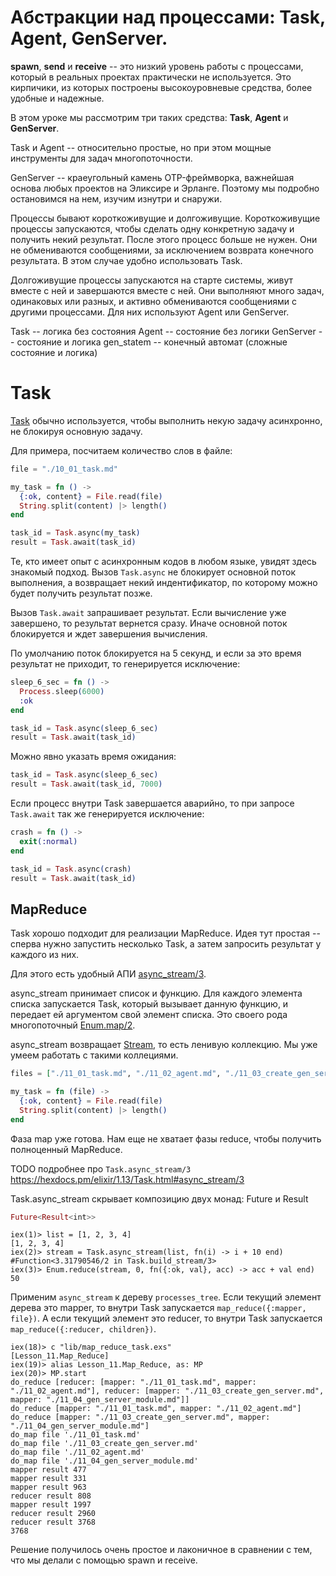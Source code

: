 # Абстракции над процессами: Task, Agent, GenServer.

**spawn**, **send** и **receive** -- это низкий уровень работы с процессами, который в реальных проектах практически не используется. Это кирпичики, из которых построены высокоуровневые средства, более удобные и надежные. 

В этом уроке мы рассмотрим три таких средства: **Task**, **Agent** и **GenServer**.

Task и Agent -- относительно простые, но при этом мощные инструменты для задач многопоточности. 

GenServer -- краеугольный камень OTP-фреймворка, важнейшая основа любых проектов на Эликсире и Эрланге. Поэтому мы подробно остановимся на нем, изучим изнутри и снаружи.

Процессы бывают короткоживущие и долгоживущие. Короткоживущие процессы запускаются, чтобы сделать одну конкретную задачу и получить некий результат. После этого процесс больше не нужен. Они не обмениваются сообщениями, за исключением возврата конечного результата. В этом случае удобно использовать Task.

Долгоживущие процессы запускаются на старте системы, живут вместе с ней и завершаются вместе с ней. Они выполняют много задач, одинаковых или разных, и активно обмениваются сообщениями с другими процессами. Для них используют Agent или GenServer.

Task -- логика без состояния 
Agent -- состояние без логики
GenServer -- состояние и логика
gen_statem -- конечный автомат (сложные состояние и логика)


# Task

[Task](https://hexdocs.pm/elixir/1.12/Task.html) обычно используется, чтобы выполнить некую задачу асинхронно, не блокируя основную задачу.

Для примера, посчитаем количество слов в файле:

```elixir
file = "./10_01_task.md"

my_task = fn () ->
  {:ok, content} = File.read(file)
  String.split(content) |> length()
end

task_id = Task.async(my_task)
result = Task.await(task_id)
```

Те, кто имеет опыт с асинхронным кодов в любом языке, увидят здесь знакомый подход. Вызов `Task.async` не блокирует основной поток выполнения, а возвращает некий индентификатор, по которому можно будет получить результат позже. 

Вызов `Task.await` запрашивает результат. Если вычисление уже завершено, то результат вернется сразу. Иначе основной поток блокируется и ждет завершения вычисления. 

По умолчанию поток блокируется на 5 секунд, и если за это время результат не приходит, то генерируется исключение:

```elixir
sleep_6_sec = fn () ->
  Process.sleep(6000)
  :ok
end

task_id = Task.async(sleep_6_sec)
result = Task.await(task_id)
```

Можно явно указать время ожидания:

```elixir
task_id = Task.async(sleep_6_sec)
result = Task.await(task_id, 7000)
```

Если процесс внутри Task завершается аварийно, то при запросе `Task.await` так же генерируется исключение:

```elixir
crash = fn () ->
  exit(:normal)
end

task_id = Task.async(crash)
result = Task.await(task_id)
```


## MapReduce

Task хорошо подходит для реализации MapReduce. Идея тут простая -- сперва нужно запустить несколько Task, а затем запросить результат у каждого из них.

Для этого есть удобный АПИ [async_stream/3](https://hexdocs.pm/elixir/1.12/Task.html#async_stream/3).

async_stream принимает список и функцию. Для каждого элемента списка запускается Task, который вызывает данную функцию, и передает ей аргументом свой элемент списка. Это своего рода многопоточный [Enum.map/2](https://hexdocs.pm/elixir/1.12/Enum.html#map/2).

async_stream возвращает [Stream](https://hexdocs.pm/elixir/1.12/Stream.html), то есть ленивую коллекцию. Мы уже умеем работать с такими коллециями. 

```elixir
files = ["./11_01_task.md", "./11_02_agent.md", "./11_03_create_gen_server.md"]

my_task = fn (file) ->
  {:ok, content} = File.read(file)
  String.split(content) |> length()
end
```

Фаза map уже готова. Нам еще не хватает фазы reduce, чтобы получить полноценный MapReduce.

TODO подробнее про `Task.async_stream/3`
https://hexdocs.pm/elixir/1.13/Task.html#async_stream/3

Task.async_stream скрывает композицию двух монад: Future и Result

```elixir
Future<Result<int>>
```

```elixir-iex
iex(1)> list = [1, 2, 3, 4]
[1, 2, 3, 4]
iex(2)> stream = Task.async_stream(list, fn(i) -> i + 10 end)
#Function<3.31790546/2 in Task.build_stream/3>
iex(3)> Enum.reduce(stream, 0, fn({:ok, val}, acc) -> acc + val end)
50
```

Применим `async_stream` к дереву `processes_tree`. Если текущий элемент дерева это mapper, то внутри Task запускается `map_reduce({:mapper, file})`. А если текущий элемент это reducer, то внутри Task запускается `map_reduce({:reducer, children})`.

```elixir-iex
iex(18)> c "lib/map_reduce_task.exs"
[Lesson_11.Map_Reduce]
iex(19)> alias Lesson_11.Map_Reduce, as: MP
iex(20)> MP.start
do_reduce [reducer: [mapper: "./11_01_task.md", mapper: "./11_02_agent.md"], reducer: [mapper: "./11_03_create_gen_server.md", mapper: "./11_04_gen_server_module.md"]]
do_reduce [mapper: "./11_01_task.md", mapper: "./11_02_agent.md"]
do_reduce [mapper: "./11_03_create_gen_server.md", mapper: "./11_04_gen_server_module.md"]
do_map file './11_01_task.md'
do_map file './11_03_create_gen_server.md'
do_map file './11_02_agent.md'
do_map file './11_04_gen_server_module.md'
mapper result 477
mapper result 331
mapper result 963
reducer result 808
mapper result 1997
reducer result 2960
reducer result 3768
3768
```

Решение получилось очень простое и лаконичное в сравнении с тем, что мы делали с помощью spawn и receive.
